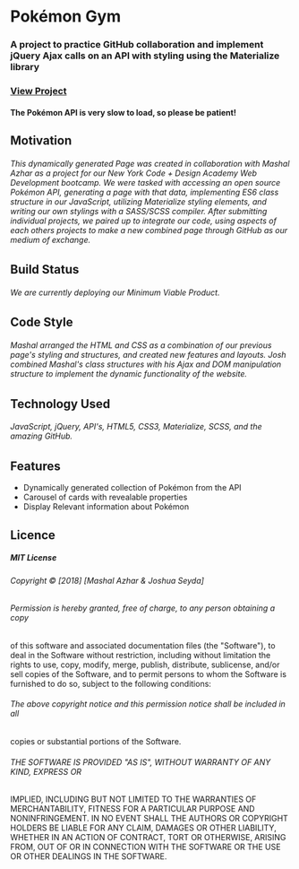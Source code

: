 # Pokémon Gym
### A project to practice GitHub collaboration and implement jQuery Ajax calls on an API with styling using the Materialize library
### [View Project](https://joshseyda.github.io/celadon-gym/)
#### The Pokémon API is very slow to load, so please be patient!
## Motivation
######  This dynamically generated Page was created in collaboration with Mashal Azhar as a project for our New York Code + Design Academy Web Development bootcamp. We were tasked with accessing an open source Pokémon API, generating a page with that data, implementing ES6 class structure in our JavaScript, utilizing Materialize styling elements, and writing our own stylings with a SASS/SCSS compiler. After submitting individual projects, we paired up to integrate our code, using aspects of each others projects to make a new combined page through GitHub as our medium of exchange. 
## Build Status
###### We are currently deploying our Minimum Viable Product.  
## Code Style
###### Mashal arranged the HTML and CSS as a combination of our previous page's styling and structures, and created new features and layouts. Josh combined Mashal's class structures with his Ajax and DOM manipulation structure to implement the dynamic functionality of the website.
## Technology Used
###### JavaScript, jQuery, API's, HTML5, CSS3, Materialize, SCSS, and the amazing GitHub.
## Features
 * Dynamically generated collection of Pokémon from the API
 * Carousel of cards with revealable properties 
 * Display Relevant information about Pokémon
## Licence
##### MIT License

###### Copyright &copy; [2018] [Mashal Azhar & Joshua Seyda]

###### Permission is hereby granted, free of charge, to any person obtaining a copy
of this software and associated documentation files (the "Software"), to deal
in the Software without restriction, including without limitation the rights
to use, copy, modify, merge, publish, distribute, sublicense, and/or sell
copies of the Software, and to permit persons to whom the Software is
furnished to do so, subject to the following conditions:

###### The above copyright notice and this permission notice shall be included in all
copies or substantial portions of the Software.

###### THE SOFTWARE IS PROVIDED "AS IS", WITHOUT WARRANTY OF ANY KIND, EXPRESS OR
IMPLIED, INCLUDING BUT NOT LIMITED TO THE WARRANTIES OF MERCHANTABILITY,
FITNESS FOR A PARTICULAR PURPOSE AND NONINFRINGEMENT. IN NO EVENT SHALL THE
AUTHORS OR COPYRIGHT HOLDERS BE LIABLE FOR ANY CLAIM, DAMAGES OR OTHER
LIABILITY, WHETHER IN AN ACTION OF CONTRACT, TORT OR OTHERWISE, ARISING FROM,
OUT OF OR IN CONNECTION WITH THE SOFTWARE OR THE USE OR OTHER DEALINGS IN THE
SOFTWARE.
